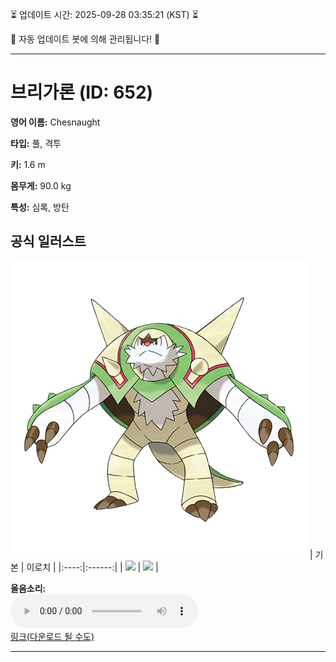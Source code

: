 
⏳ 업데이트 시간: 2025-09-28 03:35:21 (KST) ⏳

🤖 자동 업데이트 봇에 의해 관리됩니다! 🤖

---

# 브리가론 (ID: 652)
**영어 이름:** Chesnaught

**타입:** 풀, 격투

**키:** 1.6 m

**몸무게:** 90.0 kg

**특성:** 심록, 방탄

## 공식 일러스트
![](https://raw.githubusercontent.com/PokeAPI/sprites/master/sprites/pokemon/other/official-artwork/652.png)
| 기본 | 이로치 |
|:----:|:------:|
| <img src="http://play.pokemonshowdown.com/sprites/ani/chesnaught.gif" width="200"> | <img src="http://play.pokemonshowdown.com/sprites/ani-shiny/chesnaught.gif" width="200"> |

**울음소리:**<br><audio controls src="https://raw.githubusercontent.com/PokeAPI/cries/main/cries/pokemon/latest/652.ogg"></audio><br> [링크(다운로드 될 수도)](https://raw.githubusercontent.com/PokeAPI/cries/main/cries/pokemon/latest/652.ogg)


---
